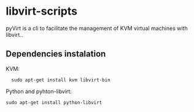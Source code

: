 libvirt-scripts
===============

pyVirt is a cli to facilitate the management of KVM virtual machines with libvirt..

Dependencies instalation
------------------------
KVM:
```
  sudo apt-get install kvm libvirt-bin
```

Python and pyhton-libvirt:
```
sudo apt-get install python-libvirt
```
